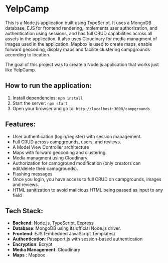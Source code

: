 # YelpCamp

This is a Node.js application built using TypeScript. It uses a MongoDB database, EJS for frontend rendering, implements user authorization, and authentication using sessions, and has full CRUD capabilities across all assets in the application. It also uses Cloudinary for media managment of images used in the application. Mapbox is used to create maps, enable forward geocoding, display maps and facilite clustering campgrounds according to location.

The goal of this project was to create a Node.js application that works just like YelpCamp.

## How to run the application:

1. Install dependencies: `npm install`
2. Start the server: `npm start`
3. Open your browser and go to: `http://localhost:3000/campgrounds`

## Features:

- User authentication (login/register) with session management.
- Full CRUD across campgrounds, users, and reviews.
- A Model View Controller architecture
- Maps with forward geocoding and clustering.
- Media managment using Cloudinary.
- Authorization for campground modification (only creators can edit/delete their campgrounds).
- Flashing messages
- Once you login, you have access to full CRUD on campgrounds, images and reviews.
- HTML sanitization to avoid malicious HTML being passed as input to any field

## Tech Stack:

- **Backend**: Node.js, TypeScript, Express 
- **Database**: MongoDB using its official Node.js driver.
- **Frontend**: EJS (Embedded JavaScript Templates)
- **Authentication**: Passport.js with session-based authentication
- **Encryption**: Bcrypt
- **Media Management**: Cloudinary
- **Maps** : Mapbox
